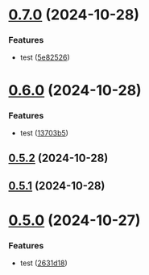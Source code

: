 # [0.7.0](https://github.com/msobiecki/eslint-plugin-test-locators/compare/v0.6.0...v0.7.0) (2024-10-28)


### Features

* test ([5e82526](https://github.com/msobiecki/eslint-plugin-test-locators/commit/5e8252685576c45cfbf78234c9e1d614e3e02f04))



# [0.6.0](https://github.com/msobiecki/eslint-plugin-test-locators/compare/v0.5.2...v0.6.0) (2024-10-28)


### Features

* test ([13703b5](https://github.com/msobiecki/eslint-plugin-test-locators/commit/13703b548887337f64dfd47096b70072fff312c1))



## [0.5.2](https://github.com/msobiecki/eslint-plugin-test-locators/compare/v0.5.1...v0.5.2) (2024-10-28)



## [0.5.1](https://github.com/msobiecki/eslint-plugin-test-locators/compare/v0.5.0...v0.5.1) (2024-10-28)



# [0.5.0](https://github.com/msobiecki/eslint-plugin-test-locators/compare/v0.4.1...v0.5.0) (2024-10-27)


### Features

* test ([2631d18](https://github.com/msobiecki/eslint-plugin-test-locators/commit/2631d1852b0a53d37fbe7ec2e39825c10d8bfa34))



